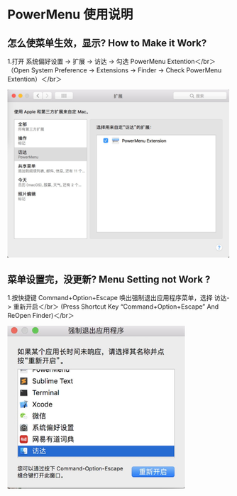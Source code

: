# PowerMenu 使用说明

## 怎么使菜单生效，显示? How to Make it Work?

1.打开 系统偏好设置 -> 扩展 -> 访达 -> 勾选 PowerMenu Extention＜/br＞  
（Open System Preference -> Extensions -> Finder -> Check PowerMenu Extention）＜/br＞

<img src="1.png" alt="" width="500"  />
  
## 菜单设置完，没更新? Menu Setting not Work ?

1.按快捷键 Command+Option+Escape  唤出强制退出应用程序菜单，选择 访达-> 重新开启＜/br＞
(Press Shortcut Key “Command+Option+Escape” And ReOpen Finder)＜/br＞

<img src="2.jpg" alt="" width="400"  />


